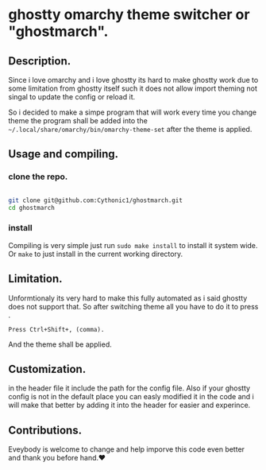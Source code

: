 # ghostty omarchy theme switcher or "ghostmarch".

## Description.
Since i love omarchy and i love ghostty its hard to make ghostty work due to some limitation from ghostty itself
such it does not allow import theming not singal to update the config or reload it. 

So i decided to make a simpe program that will work every time you change theme the program shall be added into the 
`~/.local/share/omarchy/bin/omarchy-theme-set` after the theme is applied.


## Usage and compiling.
### clone the repo.


```bash

git clone git@github.com:Cythonic1/ghostmarch.git
cd ghostmarch
```

### install
Compiling is very simple just run `sudo make install` to install it system wide. Or `make` to just install
in the current working directory.



## Limitation. 
Unformtionaly its very hard to make this fully automated as i said ghostty does not support that. So after switching theme
all you have to do it to press .

`Press Ctrl+Shift+, (comma).`    

And the theme shall be applied.

## Customization.
in the header file it include the path for the config file. Also if your ghostty config is not in the default place you can 
easly modified it in the code and i will make that better by adding it into the header for easier and experince.

## Contributions. 
Eveybody is welcome to change and help imporve this code even better and thank you before hand.♥️

